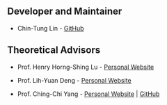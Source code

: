 ## Developer and Maintainer

* Chin-Tung Lin - [GitHub](https://github.com/chintunglin)

## Theoretical Advisors

* Prof. Henry Horng-Shing Lu - [Personal Website](https://stat.nycu.edu.tw/en/members/teacher/%E7%9B%A7%E9%B4%BB%E8%88%88-58192428)

* Prof. Lih-Yuan Deng - [Personal Website](https://www.memphis.edu/msci/people/lihdeng.php)

* Prof. Ching-Chi Yang - [Personal Website](https://www.memphis.edu/msci/people/cyang3.php)  | [GitHub](https://github.com/bobmonkey)